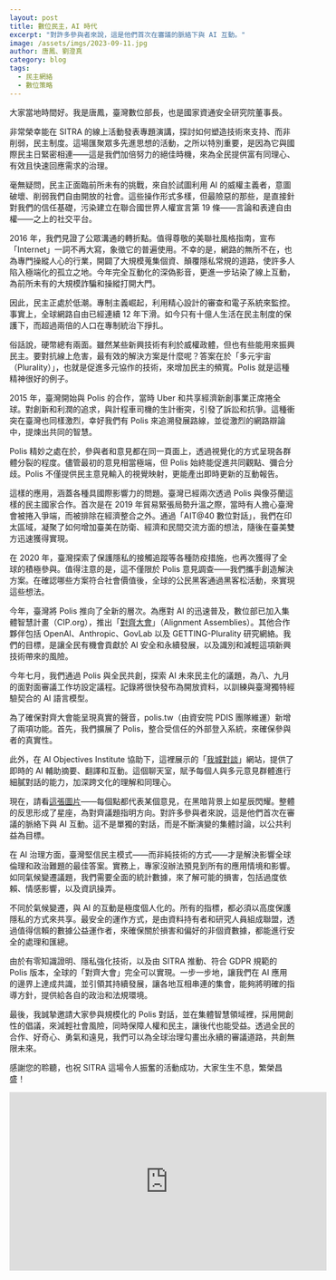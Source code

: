 ```yaml
---
layout: post
title: 數位民主，AI 時代
excerpt: "對許多參與者來說，這是他們首次在審議的脈絡下與 AI 互動。"
image: /assets/imgs/2023-09-11.jpg 
author: 唐鳳、劉澄真
category: blog
tags:
  - 民主網絡
  - 數位策略
---
```


大家當地時間好。我是唐鳳，臺灣數位部長，也是國家資通安全研究院董事長。

非常榮幸能在 SITRA 的線上活動發表專題演講，探討如何塑造技術來支持、而非削弱，民主制度。這場匯聚眾多先進思想的活動，之所以特別重要，是因為它與國際民主日緊密相連——這是我們加倍努力的絕佳時機，來為全民提供富有同理心、有效且快速回應需求的治理。

毫無疑問，民主正面臨前所未有的挑戰，來自於試圖利用 AI 的威權主義者，意圖破壞、削弱我們自由開放的社會。這些操作形式多樣，但最險惡的那些，是直接針對我們的信任基礎，污染建立在聯合國世界人權宣言第 19 條——言論和表達自由權——之上的社交平台。

2016 年，我們見證了公眾溝通的轉折點。值得尊敬的美聯社風格指南，宣布「Internet」一詞不再大寫，象徵它的普遍使用。不幸的是，網路的無所不在，也為專門操縱人心的行業，開闢了大規模蒐集個資、顛覆隱私常規的道路，使許多人陷入極端化的孤立之地。今年完全互動化的深偽影音，更進一步玷染了線上互動，為前所未有的大規模詐騙和操縱打開大門。

因此，民主正處於低潮。專制主義崛起，利用精心設計的審查和電子系統來監控。事實上，全球網路自由已經連續 12 年下滑。如今只有十億人生活在民主制度的保護下，而超過兩倍的人口在專制統治下掙扎。

俗話說，硬幣總有兩面。雖然某些新興技術有利於威權政體，但也有些能用來振興民主。要對抗線上危害，最有效的解決方案是什麼呢？答案在於「多元宇宙（Plurality）」，也就是促進多元協作的技術，來增加民主的頻寬。Polis 就是這種精神很好的例子。

2015 年，臺灣開始與 Polis 的合作，當時 Uber 和共享經濟新創事業正席捲全球。對創新和利潤的追求，與計程車司機的生計衝突，引發了訴訟和抗爭。這種衝突在臺灣也同樣激烈，幸好我們有 Polis 來追溯發展路線，並從激烈的網路辯論中，提煉出共同的智慧。

Polis 精妙之處在於，參與者和意見都在同一頁面上，透過視覺化的方式呈現各群體分裂的程度。儘管最初的意見相當極端，但 Polis 始終能促進共同觀點、彌合分歧。Polis 不僅提供民主意見輸入的視覺映射，更能產出即時更新的互動報告。

這樣的應用，涵蓋各種具國際影響力的問題。臺灣已經兩次透過 Polis 與像芬蘭這樣的民主國家合作。首次是在 2019 年貿易緊張局勢升溫之際，當時有人擔心臺灣會被捲入爭端，而被排除在經濟整合之外。通過「AIT@40 數位對話」，我們在印太區域，凝聚了如何增加臺美在防衛、經濟和民間交流方面的想法，隨後在臺美雙方迅速獲得實現。

在 2020 年，臺灣探索了保護隱私的接觸追蹤等各種防疫措施，也再次獲得了全球的積極參與。值得注意的是，這不僅限於 Polis 意見調查——我們攜手創造解決方案。在確認哪些方案符合社會價值後，全球的公民黑客通過黑客松活動，來實現這些想法。

今年，臺灣將 Polis 推向了全新的層次。為應對 AI 的迅速普及，數位部已加入集體智慧計畫（CIP.org），推出「[對齊大會](https://cip.org/alignmentassemblies)」（Alignment Assemblies）。其他合作夥伴包括 OpenAI、Anthropic、GovLab 以及 GETTING-Plurality 研究網絡。我們的目標，是讓全民有機會貢獻於 AI 安全和永續發展，以及識別和減輕這項新興技術帶來的風險。

今年七月，我們通過 Polis 與全民共創，探索 AI 未來民主化的議題，為八、九月的面對面審議工作坊設定議程。記錄將很快發布為開放資料，以訓練與臺灣獨特經驗契合的 AI 語言模型。

為了確保對齊大會能呈現真實的聲音，polis.tw（由資安院 PDIS 團隊維運）新增了兩項功能。首先，我們擴展了 Polis，整合受信任的外部登入系統，來確保參與者的真實性。

此外，在 AI Objectives Institute 協助下，這裡展示的「[我城對談](https://www.talktothe.city/)」網站，提供了即時的 AI 輔助摘要、翻譯和互動。這個聊天室，賦予每個人與多元意見群體進行細膩對話的能力，加深跨文化的理解和同理心。

現在，請看[這張圖片](https://talk.polis.tw/)——每個點都代表某個意見，在黑暗背景上如星辰閃耀。整體的反思形成了星座，為對齊議題指明方向。對許多參與者來說，這是他們首次在審議的脈絡下與 AI 互動。這不是單獨的對話，而是不斷演變的集體討論，以公共利益為目標。

在 AI 治理方面，臺灣堅信民主模式——而非純技術的方式——才是解決影響全球倫理和政治難題的最佳答案。實務上，專家沒辦法預見到所有的應用情境和影響。如同氣候變遷議題，我們需要全面的統計數據，來了解可能的損害，包括過度依賴、情感影響，以及資訊操弄。

不同於氣候變遷，與 AI 的互動是極度個人化的。所有的指標，都必須以高度保護隱私的方式來共享。最安全的運作方式，是由資料持有者和研究人員組成聯盟，透過值得信賴的數據公益運作者，來確保關於損害和偏好的非個資數據，都能進行安全的處理和匯總。

由於有零知識證明、隱私強化技術，以及由 SITRA 推動、符合 GDPR 規範的 Polis 版本，全球的「對齊大會」完全可以實現。一步一步地，讓我們在 AI 應用的邊界上達成共識，並引領其持續發展，讓各地互相串連的集會，能夠將明確的指導方針，提供給各自的政治和法規環境。

最後，我誠摯邀請大家參與規模化的 Polis 對話，並在集體智慧領域裡，採用開創性的倡議，來減輕社會風險，同時保障人權和民主，讓後代也能受益。透過全民的合作、好奇心、勇氣和遠見，我們可以為全球治理勾畫出永續的審議道路，共創無限未來。

感謝您的聆聽，也祝 SITRA 這場令人振奮的活動成功，大家生生不息，繁榮昌盛！

<iframe width="560" height="315" src="https://www.youtube.com/embed/Z6wLJ_lDsks" frameborder="0" allowfullscreen></iframe>
